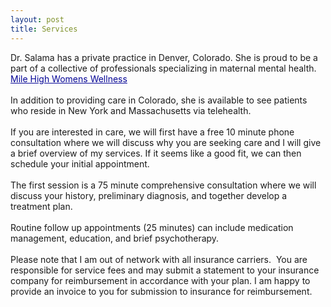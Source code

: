 ```yaml
---
layout: post
title: Services
---
```


Dr. Salama has a private practice in Denver, Colorado. She is proud to be a part of a collective of professionals specializing in maternal mental health. 
<a href="https://www.milehighwomenswellness.com" style="color:rgb(5,5,150);">Mile High Womens Wellness</a>
<br><br>In addition to providing care in Colorado, she is available to see patients who reside in New York and Massachusetts via telehealth.
<br><br>If you are interested in care, we will first have a free 10 minute phone consultation where we will discuss why you are seeking care and I will give a brief overview of my services. If it seems like a good fit, we can then schedule your initial appointment. 
<br><br>The first session is a 75 minute comprehensive consultation where we will discuss your history, preliminary diagnosis, and together develop a treatment plan.
<br><br>Routine follow up appointments (25 minutes) can include medication management, education, and brief psychotherapy. 
<br><br>Please note that I am out of network with all insurance carriers.  You are responsible for service fees and may submit a statement to your insurance company for reimbursement in accordance with your plan. I am happy to provide an invoice to you for submission to insurance for reimbursement.